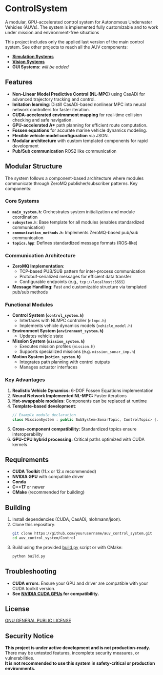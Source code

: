 # ControlSystem

A modular, GPU-accelerated control system for Autonomous Underwater Vehicles (AUVs). The system is implemented fully customizable and to work under mission and environment-free situations

This project includes only the applied last version of the main control system. See other projects to reach all the AUV components:

- [**Simulation Systems**](https://github.com/elymsyr/auv_simulation)
- [**Vision Systems**](https://github.com/mehmetcullu/au_vision)
- **GUI Systems:** *will be added*

## Features

- **Non-Linear Model Predictive Control (NL-MPC)** using CasADi for advanced trajectory tracking and control.
- **Imitation learning**: Distill CasADi-based nonlinear MPC into neural network controllers for faster iteration.
- **CUDA-accelerated environment mapping** for real-time collision checking and safe navigation.
- **GPU-accelerated A\*** path planning for efficient route computation.
- **Fossen equations** for accurate marine vehicle dynamics modeling.
- **Flexible vehicle model configuration** via JSON.
- **Modular architecture** with custom templated components for rapid development
- **Pub/Sub communication** ROS2 like communication

## Modular Structure

The system follows a component-based architecture where modules communicate through ZeroMQ publisher/subscriber patterns. Key components:

### Core Systems
- **`main_system.h`**: Orchestrates system initialization and module coordination
- **`subsystem.h`**: Base template for all modules (enables standardized communication)
- **`communication_methods.h`**: Implements ZeroMQ-based pub/sub communication
- **`topics.hpp`**: Defines standardized message formats (ROS-like)

### Communication Architecture
- **ZeroMQ Implementation**:
  - TCP-based PUB/SUB pattern for inter-process communication
  - Protobuf-serialized messages for efficient data transfer
  - Configurable endpoints (e.g., `tcp://localhost:5555`)
- **Message Handling**: Fast and customizable structure via templated pub/sub methods

### Functional Modules
- **Control System (`control_system.h`)**
  - Interfaces with NLMPC controller (`nlmpc.h`)
  - Implements vehicle dynamics models (`vehicle_model.h`)
- **Environment System (`environment_system.h`)**
  - Updates vehicle state
- **Mission System (`mission_system.h`)**
  - Executes mission profiles (`mission.h`)
  - Supports specialized missions (e.g. `mission_sonar_imp.h`)
- **Motion System (`motion_system.h`)**
  - Integrates path planning with control outputs
  - Manages actuator interfaces

### Key Advantages
1. **Realistic Vehicle Dynamics:** 6-DOF Fossen Equations implementation
2. **Neural Network Implemented NL-MPC:** Faster iterations
1. **Hot-swappable modules**: Components can be replaced at runtime
2. **Template-based development**: 
   ```cpp
   // Example module declaration
   class MissionSystem : public SubSystem<SonarTopic, ControlTopic> {...};
   ```
3. **Cross-component compatibility:** Standardized topics ensure interoperability
4. **GPU-CPU hybrid processing:** Critical paths optimized with CUDA kernels


## Requirements

- **CUDA Toolkit** (11.x or 12.x recommended)
- **NVIDIA GPU** with compatible driver
- **Conda**
- **C++17** or newer
- **CMake** (recommended for building)

## Building

1. Install dependencies (CUDA, CasADi, nlohmann/json).
2. Clone this repository:
    ```sh
    git clone https://github.com/yourusername/auv_control_system.git
    cd auv_control_system/Control
    ```
3. Build using the provided [build.py](build.py) script or with CMake:
    ```sh
    python build.py
    ```

## Troubleshooting

- **CUDA errors**: Ensure your GPU and driver are compatible with your CUDA toolkit version.
- **See [NVIDIA CUDA GPUs](https://developer.nvidia.com/cuda-gpus) for compatibility.**

## License
[GNU GENERAL PUBLIC LICENSE](LICENSE)

## Security Notice

**This project is under active development and is not production-ready.**  
There may be untested features, incomplete security measures, or vulnerabilities.  
**It is not recommended to use this system in safety-critical or production environments.**
